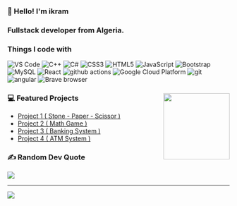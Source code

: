 ### 👋 Hello! I'm **ikram**

### Fullstack developer from  <b>Algeria</b>. 
<h3>Things I code with</h3>
<p>
<img alt="VS Code" src="https://img.shields.io/badge/-VS%20Code-0078d7?style=flat-square&logo=visual-studio-code&logoColor=white" />
<img alt="C++" src="https://img.shields.io/badge/-C++-00599C?style=flat-square&logo=cplusplus&logoColor=white" />
<img alt="C#" src="https://img.shields.io/badge/-C%23-239120?style=flat-square&logo=c-sharp&logoColor=white" />
<img alt="CSS3" src="https://img.shields.io/badge/css3-%231572B6.svg?style=plastic&logo=css3&logoColor=white" />
<img alt="HTML5" src="https://img.shields.io/badge/html5-%23E34F26.svg?style=plastic&logo=html5&logoColor=white" />
<img alt="JavaScript" src="https://img.shields.io/badge/javascript-%23323330.svg?style=plastic&logo=javascript&logoColor=%23F7DF1E" />
<img alt="Bootstrap" src="https://img.shields.io/badge/bootstrap-%23563D7C.svg?style=plastic&logo=bootstrap&logoColor=white/">
<img alt="MySQL" src="https://img.shields.io/badge/mysql-%2300f.svg?style=plastic&logo=mysql&logoColor=white">
  <img alt="React" src="https://img.shields.io/badge/-React-45b8d8?style=flat-square&logo=react&logoColor=white" />
  <img alt="github actions" src="https://img.shields.io/badge/-Github_Actions-2088FF?style=flat-square&logo=github-actions&logoColor=white" />
  <img alt="Google Cloud Platform" src="https://img.shields.io/badge/-Google_Cloud_Platform-1a73e8?style=flat-square&logo=google-cloud&logoColor=white" />
  <img alt="git" src="https://img.shields.io/badge/-Git-F05032?style=flat-square&logo=git&logoColor=white" />
  <img alt="angular" src="https://img.shields.io/badge/-Angular-DD0031?style=flat-square&logo=angular&logoColor=white" />
  <img alt="Brave browser" src="https://img.shields.io/badge/-Brave_Browser-FB542B?style=flat-square&logo=brave&logoColor=white" />

### 💻 Featured Projects <img align="right" src="https://media.giphy.com/media/qgQUggAC3Pfv687qPC/giphy.gif" width="150" />
- [Project 1 ( Stone - Paper - Scissor )](https://github.com/AhmedYaser-Mt/Project-1-Stone---Paper---Scissor-)
- [Project 2 ( Math Game )](https://github.com/AhmedYaser-Mt/Project-2-Math-Game-)
- [Project 3 ( Banking System )](https://github.com/AhmedYaser-Mt/Project-3-Bank-1-)
- [Project 4 ( ATM System )](https://github.com/AhmedYaser-Mt/Project-4-ATM-System-)
</p>


### ✍️ Random Dev Quote 
![](https://quotes-github-readme.vercel.app/api?type=horizontal&theme=tokyonight)


---
[![](https://visitcount.itsvg.in/api?id=mohamedCleanCode&icon=5&color=3)](https://visitcount.itsvg.in)

<!-- Proudly created with GPRM ( https://gprm.itsvg.in ) -->
